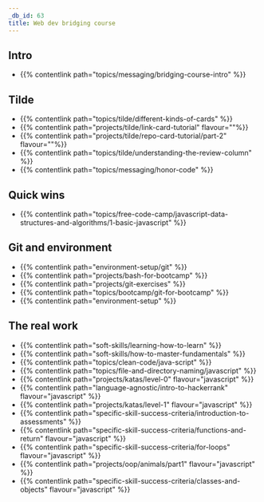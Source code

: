 ```yaml
---
_db_id: 63
title: Web dev bridging course
---
```


## Intro

- {{% contentlink path="topics/messaging/bridging-course-intro" %}}

## Tilde

- {{% contentlink path="topics/tilde/different-kinds-of-cards" %}}
- {{% contentlink path="projects/tilde/link-card-tutorial" flavour=""%}}
- {{% contentlink path="projects/tilde/repo-card-tutorial/part-2" flavour=""%}}
- {{% contentlink path="topics/tilde/understanding-the-review-column" %}}
- {{% contentlink path="topics/messaging/honor-code" %}}

## Quick wins

- {{% contentlink path="topics/free-code-camp/javascript-data-structures-and-algorithms/1-basic-javascript" %}}

## Git and environment

- {{% contentlink path="environment-setup/git" %}}
- {{% contentlink path="projects/bash-for-bootcamp" %}}
- {{% contentlink path="projects/git-exercises" %}}
- {{% contentlink path="topics/bootcamp/git-for-bootcamp" %}}
- {{% contentlink path="environment-setup" %}}

## The real work

- {{% contentlink path="soft-skills/learning-how-to-learn" %}}
- {{% contentlink path="soft-skills/how-to-master-fundamentals" %}}
- {{% contentlink path="topics/clean-code/java-script" %}}
- {{% contentlink path="topics/file-and-directory-naming/javascript" %}}
- {{% contentlink path="projects/katas/level-0" flavour="javascript" %}}
- {{% contentlink path="language-agnostic/intro-to-hackerrank" flavour="javascript" %}}
- {{% contentlink path="projects/katas/level-1" flavour="javascript" %}}
- {{% contentlink path="specific-skill-success-criteria/introduction-to-assessments" %}}
- {{% contentlink path="specific-skill-success-criteria/functions-and-return" flavour="javascript" %}}
- {{% contentlink path="specific-skill-success-criteria/for-loops" flavour="javascript" %}}
- {{% contentlink path="projects/oop/animals/part1"  flavour="javascript" %}}
- {{% contentlink path="specific-skill-success-criteria/classes-and-objects" flavour="javascript" %}}
